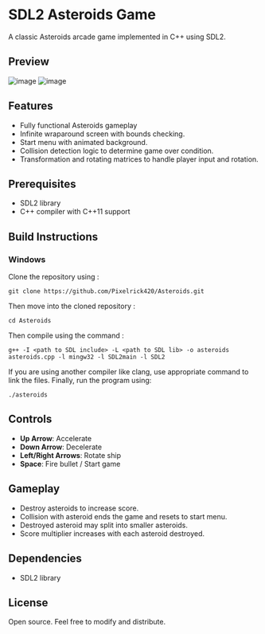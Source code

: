 # SDL2 Asteroids Game

A classic Asteroids arcade game implemented in C++ using SDL2.

## Preview
![image](https://github.com/user-attachments/assets/6e5c5842-555a-4388-a456-a5da09e7653e) ![image](https://github.com/user-attachments/assets/ee5cb740-0165-4877-a116-c20c29dec564)

## Features

- Fully functional Asteroids gameplay
- Infinite wraparound screen with bounds checking.
- Start menu with animated background.
- Collision detection logic to determine game over condition.
- Transformation and rotating matrices to handle player input and rotation.

## Prerequisites

- SDL2 library
- C++ compiler with C++11 support

## Build Instructions
### Windows
Clone the repository using :
```
git clone https://github.com/Pixelrick420/Asteroids.git
```
Then move into the cloned repository :
```
cd Asteroids
```
Then compile using the command :
```
g++ -I <path to SDL include> -L <path to SDL lib> -o asteroids asteroids.cpp -l mingw32 -l SDL2main -l SDL2
```
If you are using another compiler like clang, use appropriate command to link the files.
Finally, run the program using:
```
./asteroids
```

## Controls
- **Up Arrow**: Accelerate
- **Down Arrow**: Decelerate
- **Left/Right Arrows**: Rotate ship
- **Space**: Fire bullet / Start game

## Gameplay
- Destroy asteroids to increase score.
- Collision with asteroid ends the game and resets to start menu.
- Destroyed asteroid may split into smaller asteroids.
- Score multiplier increases with each asteroid destroyed.

## Dependencies
- SDL2 library

## License
Open source. Feel free to modify and distribute.

